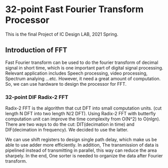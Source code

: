 # 32-point Fast Fourier Transform Processor #

This is the final Project of IC Design LAB, 2021 Spring.

## Introduction of FFT ###

Fast Fourier transform can be used to do the fourier transform of decimal signal in short time, which is one important part of digital signal processing. Relevant application includes Speech processing, video processing, Spectrum analying ...etc. However, it need a great amount of computation. So, we can use hardware to design the processor for FFT.

### 32-point DIF Radix-2 FFT ###

Radix-2 FFT is the algorithm that cut DFT into small computation units. (cut length N DFT into two length N/2 DFT). Using Radix-2 FFT with butterfly computation unit can improve the time complexity from O(N^2) to O(nlgn). There are two ways to do the cut: DIT(decimation in time) and DIF(decimation in frequency). We decided to use the latter. 

We can use shift registers to design single path delay, which make us be able to use adder more efficiently. In addition, The transmission of data is pipelined instead of transmitting in parallel, this way can reduce the area sharpely. In the end, One sorter is needed to organize the data after Fourier transform.

